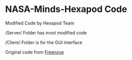 # NASA-Minds-Hexapod Code
Modified Code by Hexapod Team

/Server/ Folder has most modified code

/Client/ Folder is for the GUI interface

Original code from [Freenove](https://github.com/Freenove/Freenove_Big_Hexapod_Robot_Kit_for_Raspberry_Pi/tree/master)
